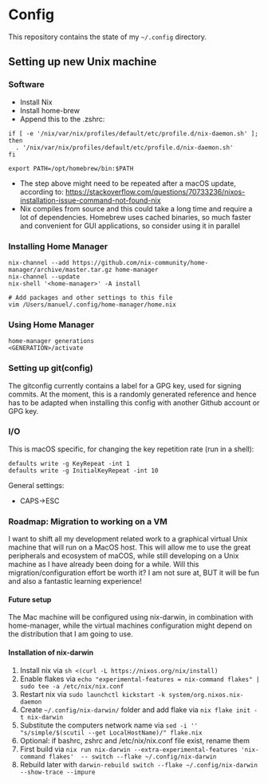 # Config

This repository contains the state of my `~/.config` directory. 

## Setting up new Unix machine
### Software
- Install Nix 
- Install home-brew
- Append this to the .zshrc:
```
if [ -e '/nix/var/nix/profiles/default/etc/profile.d/nix-daemon.sh' ]; then
  . '/nix/var/nix/profiles/default/etc/profile.d/nix-daemon.sh'
fi

export PATH=/opt/homebrew/bin:$PATH
```
- The step above might need to be repeated after a macOS update, according to: https://stackoverflow.com/questions/70733236/nixos-installation-issue-command-not-found-nix
- Nix compiles from source and this could take a long time and require a lot of dependencies. 
  Homebrew uses cached binaries, so much faster and convenient for GUI applications, so consider using it in parallel


### Installing Home Manager
```
nix-channel --add https://github.com/nix-community/home-manager/archive/master.tar.gz home-manager
nix-channel --update
nix-shell '<home-manager>' -A install

# Add packages and other settings to this file
vim /Users/manuel/.config/home-manager/home.nix     
```

### Using Home Manager
```home-manager switch
home-manager generations
<GENERATION>/activate
```

### Setting up git(config)
The gitconfig currently contains a label for a GPG key, used for signing commits. At the moment, this is a randomly generated reference and hence has to be adapted when installing this config with another Github account or GPG key.


### I/O
This is macOS specific, for changing the key repetition rate (run in a shell):
```
defaults write -g KeyRepeat -int 1 
defaults write -g InitialKeyRepeat -int 10
```

General settings:
- CAPS->ESC

### Roadmap: Migration to working on a VM
I want to shift all my development related work to a graphical virtual Unix machine that will run on a MacOS host. This will allow me to use the great peripherals and ecosystem of maCOS, while still developing on a Unix machine as I have already been doing for a while. Will this migration/configuration effort be worth it? I am not sure at, BUT it will be fun and also a fantastic learning experience!

#### Future setup
The Mac machine will be configured using nix-darwin, in combination with home-manager, while the virtual machines configuration might depend on the distribution that I am going to use.

#### Installation of nix-darwin
1. Install nix via `sh <(curl -L https://nixos.org/nix/install)`
2. Enable flakes via `echo "experimental-features = nix-command flakes" | sudo tee -a /etc/nix/nix.conf`
3. Restart nix via `sudo launchctl kickstart -k system/org.nixos.nix-daemon`
4. Create `~/.config/nix-darwin/` folder and add flake via `nix flake init -t nix-darwin`
5. Substitute the computers network name via `sed -i '' "s/simple/$(scutil --get LocalHostName)/" flake.nix`
6. Optional: if bashrc, zshrc and /etc/nix/nix.conf file exist, rename them 
7. First build via `nix run nix-darwin --extra-experimental-features 'nix-command flakes'  -- switch --flake ~/.config/nix-darwin`
8. Rebuild later with `darwin-rebuild switch --flake ~/.config/nix-darwin --show-trace --impure`

